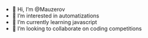 - 👋 Hi, I’m @Mauzerov
- 👀 I’m interested in automatizations
- 🌱 I’m currently learning javascript
- 💞️ I’m looking to collaborate on coding competitions

<!---
Mauzerov/Mauzerov is a ✨ special ✨ repository because its `README.md` (this file) appears on your GitHub profile.
You can click the Preview link to take a look at your changes.
--->
